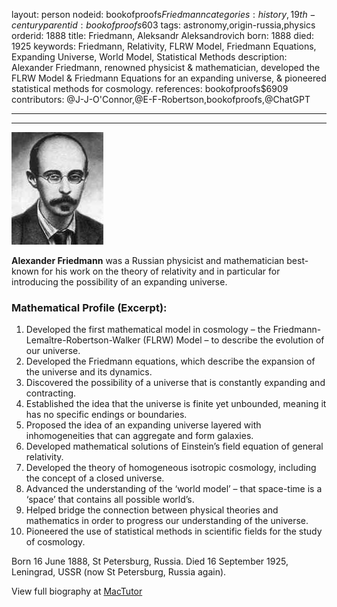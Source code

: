 layout: person
nodeid: bookofproofs$Friedmann
categories: history,19th-century
parentid: bookofproofs$603
tags: astronomy,origin-russia,physics
orderid: 1888
title: Friedmann, Aleksandr Aleksandrovich
born: 1888
died: 1925
keywords: Friedmann, Relativity, FLRW Model, Friedmann Equations, Expanding Universe, World Model, Statistical Methods
description: Alexander Friedmann, renowned physicist & mathematician, developed the FLRW Model & Friedmann Equations for an expanding universe, & pioneered statistical methods for cosmology.
references: bookofproofs$6909
contributors: @J-J-O'Connor,@E-F-Robertson,bookofproofs,@ChatGPT

---



---

![Friedmann.jpg](https://github.com/bookofproofs/bookofproofs.github.io/blob/main/_sources/_assets/images/portraits/Friedmann.jpg?raw=true)

**Alexander Friedmann** was a Russian physicist and mathematician best-known for his work on the theory of relativity and in particular for introducing the possibility of an expanding universe.

### Mathematical Profile (Excerpt):
1. Developed the first mathematical model in cosmology – the Friedmann-Lemaître-Robertson-Walker (FLRW) Model – to describe the evolution of our universe.
2. Developed the Friedmann equations, which describe the expansion of the universe and its dynamics.
3. Discovered the possibility of a universe that is constantly expanding and contracting.
4. Established the idea that the universe is finite yet unbounded, meaning it has no specific endings or boundaries.
5. Proposed the idea of an expanding universe layered with inhomogeneities that can aggregate and form galaxies.
6. Developed mathematical solutions of Einstein’s field equation of general relativity.
7. Developed the theory of homogeneous isotropic cosmology, including the concept of a closed universe.
8. Advanced the understanding of the ‘world model’ – that space-time is a ‘space’ that contains all possible world’s.
9. Helped bridge the connection between physical theories and mathematics in order to progress our understanding of the universe.
10. Pioneered the use of statistical methods in scientific fields for the study of cosmology.

Born 16 June 1888, St Petersburg, Russia. Died 16 September 1925, Leningrad, USSR (now St Petersburg, Russia again).

View full biography at [MacTutor](https://mathshistory.st-andrews.ac.uk/Biographies/Friedmann/)
